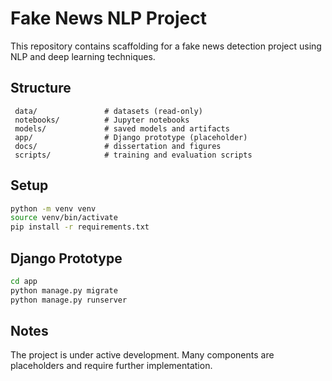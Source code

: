 # Fake News NLP Project

This repository contains scaffolding for a fake news detection project using NLP and deep learning techniques.

## Structure

```
 data/               # datasets (read-only)
 notebooks/          # Jupyter notebooks
 models/             # saved models and artifacts
 app/                # Django prototype (placeholder)
 docs/               # dissertation and figures
 scripts/            # training and evaluation scripts
```

## Setup

```bash
python -m venv venv
source venv/bin/activate
pip install -r requirements.txt
```

## Django Prototype

```bash
cd app
python manage.py migrate
python manage.py runserver
```

## Notes

The project is under active development. Many components are placeholders and require further implementation.
